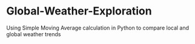 # Global-Weather-Exploration
Using Simple Moving Average calculation in Python to compare local and global weather trends
